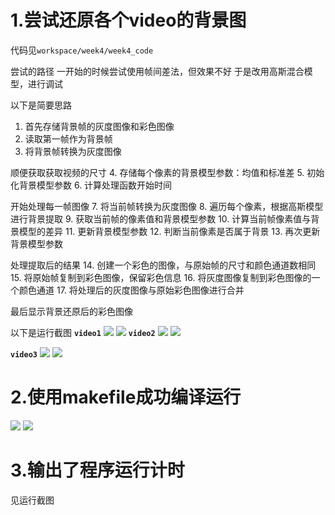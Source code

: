 # 1.尝试还原各个video的背景图
代码见`workspace/week4/week4_code`

尝试的路径
一开始的时候尝试使用帧间差法，但效果不好
于是改用高斯混合模型，进行调试

以下是简要思路
1. 首先存储背景帧的灰度图像和彩色图像
2. 读取第一帧作为背景帧
3. 将背景帧转换为灰度图像

顺便获取获取视频的尺寸
4. 存储每个像素的背景模型参数：均值和标准差
5. 初始化背景模型参数
6. 计算处理函数开始时间

开始处理每一帧图像
7. 将当前帧转换为灰度图像
8. 遍历每个像素，根据高斯模型进行背景提取
9. 获取当前帧的像素值和背景模型参数
10. 计算当前帧像素值与背景模型的差异
11. 更新背景模型参数
12. 判断当前像素是否属于背景
13. 再次更新背景模型参数

处理提取后的结果
14. 创建一个彩色的图像，与原始帧的尺寸和颜色通道数相同
15. 将原始帧复制到彩色图像，保留彩色信息
16. 将灰度图像复制到彩色图像的一个颜色通道
17. 将处理后的灰度图像与原始彩色图像进行合并

最后显示背景还原后的彩色图像

以下是运行截图
**`video1`**
![](1.png)
![](1.1.png)
**`video2`**
![](2.png)
![](2.1.png)

**`video3`**
![](3.png)
![](3.1.png)
# 2.使用makefile成功编译运行
![](符合团队规范的目录结构.png)
![](makefile.png)
# 3.输出了程序运行计时
见运行截图
